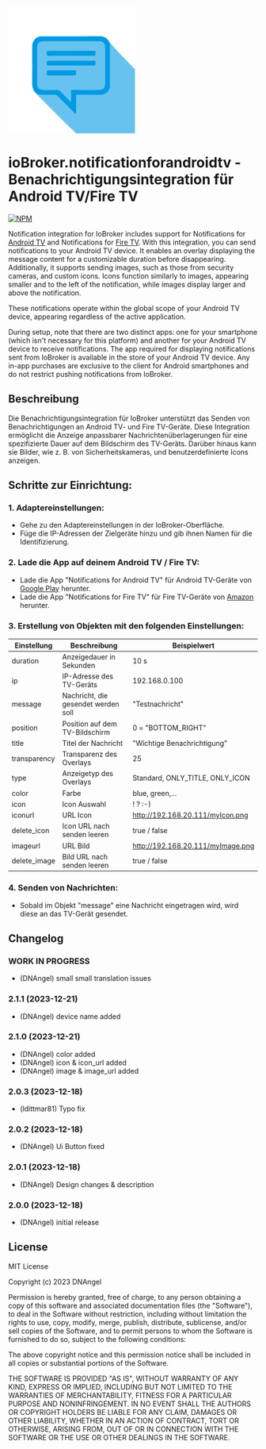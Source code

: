 ![Logo](admin/notificationforandroidtv.png)
# ioBroker.notificationforandroidtv - Benachrichtigungsintegration für Android TV/Fire TV

[![NPM](https://nodei.co/npm/iobroker.notificationforandroidtv.png?downloads=true)](https://nodei.co/npm/iobroker.notificationforandroidtv/)

Notification integration for IoBroker includes support for Notifications for [Android TV](https://play.google.com/store/apps/details?id=de.cyberdream.androidtv.notifications.google) and Notifications for [Fire TV](https://www.amazon.com/Christian-Fees-Notifications-for-Fire/dp/B00OESCXEK). With this integration, you can send notifications to your Android TV device. It enables an overlay displaying the message content for a customizable duration before disappearing. Additionally, it supports sending images, such as those from security cameras, and custom icons. Icons function similarly to images, appearing smaller and to the left of the notification, while images display larger and above the notification.

These notifications operate within the global scope of your Android TV device, appearing regardless of the active application.

During setup, note that there are two distinct apps: one for your smartphone (which isn't necessary for this platform) and another for your Android TV device to receive notifications. The app required for displaying notifications sent from IoBroker is available in the store of your Android TV device. Any in-app purchases are exclusive to the client for Android smartphones and do not restrict pushing notifications from IoBroker.


## Beschreibung
Die Benachrichtigungsintegration für IoBroker unterstützt das Senden von Benachrichtigungen an Android TV- und Fire TV-Geräte. Diese Integration ermöglicht die Anzeige anpassbarer Nachrichtenüberlagerungen für eine spezifizierte Dauer auf dem Bildschirm des TV-Geräts. Darüber hinaus kann sie Bilder, wie z. B. von Sicherheitskameras, und benutzerdefinierte Icons anzeigen.

## Schritte zur Einrichtung:

### 1. Adaptereinstellungen:
- Gehe zu den Adaptereinstellungen in der IoBroker-Oberfläche.
- Füge die IP-Adressen der Zielgeräte hinzu und gib ihnen Namen für die Identifizierung.

### 2. Lade die App auf deinem Android TV / Fire TV:
- Lade die App "Notifications for Android TV" für Android TV-Geräte von [Google Play](https://play.google.com/store/apps/details?id=de.cyberdream.androidtv.notifications.google) herunter.
- Lade die App "Notifications for Fire TV" für Fire TV-Geräte von [Amazon](https://www.amazon.com/Christian-Fees-Notifications-for-Fire/dp/B00OESCXEK) herunter.

### 3. Erstellung von Objekten mit den folgenden Einstellungen:

| Einstellung    | Beschreibung                                | Beispielwert              |
| -------------- | ------------------------------------------- | ------------------------- |
| duration       | Anzeigedauer in Sekunden                    | 10 s                       |
| ip             | IP-Adresse des TV-Geräts                    | 192.168.0.100             |
| message        | Nachricht, die gesendet werden soll         | "Testnachricht"           |
| position       | Position auf dem TV-Bildschirm              | 0 = "BOTTOM_RIGHT"            |
| title          | Titel der Nachricht                         | "Wichtige Benachrichtigung"|
| transparency   | Transparenz des Overlays                    | 25                       |
| type           | Anzeigetyp des Overlays                     | Standard, ONLY_TITLE, ONLY_ICON         |
| color           | Farbe                   | blue, green,...|
| icon           | Icon Auswahl                   | ! ? :-) |
| iconurl           | URL Icon                   | http://192.168.20.111/myIcon.png |
| delete_icon           | Icon URL nach senden leeren                   | true / false |
| imageurl           | URL Bild                   | http://192.168.20.111/myImage.png |
| delete_image           | Bild URL nach senden leeren                   | true / false |




### 4. Senden von Nachrichten:
- Sobald im Objekt "message" eine Nachricht eingetragen wird, wird diese an das TV-Gerät gesendet.


## Changelog
### **WORK IN PROGRESS**
* (DNAngel) small small translation issues

### 2.1.1 (2023-12-21)
* (DNAngel) device name added

### 2.1.0 (2023-12-21)
* (DNAngel) color added
* (DNAngel) icon & icon_url added
* (DNAngel) image & image_url added

### 2.0.3 (2023-12-18)
* (ldittmar81) Typo fix

### 2.0.2 (2023-12-18)
* (DNAngel) Ui Button fixed

### 2.0.1 (2023-12-18)
* (DNAngel) Design changes & description

### 2.0.0 (2023-12-18)
* (DNAngel) initial release

## License
MIT License

Copyright (c) 2023 DNAngel

Permission is hereby granted, free of charge, to any person obtaining a copy
of this software and associated documentation files (the "Software"), to deal
in the Software without restriction, including without limitation the rights
to use, copy, modify, merge, publish, distribute, sublicense, and/or sell
copies of the Software, and to permit persons to whom the Software is
furnished to do so, subject to the following conditions:

The above copyright notice and this permission notice shall be included in all
copies or substantial portions of the Software.

THE SOFTWARE IS PROVIDED "AS IS", WITHOUT WARRANTY OF ANY KIND, EXPRESS OR
IMPLIED, INCLUDING BUT NOT LIMITED TO THE WARRANTIES OF MERCHANTABILITY,
FITNESS FOR A PARTICULAR PURPOSE AND NONINFRINGEMENT. IN NO EVENT SHALL THE
AUTHORS OR COPYRIGHT HOLDERS BE LIABLE FOR ANY CLAIM, DAMAGES OR OTHER
LIABILITY, WHETHER IN AN ACTION OF CONTRACT, TORT OR OTHERWISE, ARISING FROM,
OUT OF OR IN CONNECTION WITH THE SOFTWARE OR THE USE OR OTHER DEALINGS IN THE
SOFTWARE.